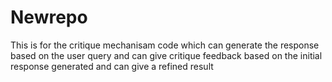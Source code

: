# Newrepo
This is for the critique mechanisam code which can generate the response based on the user query and can give critique feedback based on the initial response generated and can give a refined result
